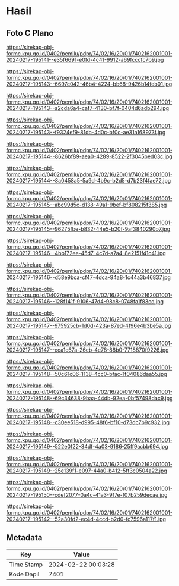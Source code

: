 # Hasil

## Foto C Plano

https://sirekap-obj-formc.kpu.go.id/0402/pemilu/pdpr/74/02/16/20/01/7402162001001-20240217-195141--e35f6691-e0fd-4c41-9912-a69fcccfc7b9.jpg

https://sirekap-obj-formc.kpu.go.id/0402/pemilu/pdpr/74/02/16/20/01/7402162001001-20240217-195143--6697c042-46b4-4224-bb68-9426b14feb01.jpg

https://sirekap-obj-formc.kpu.go.id/0402/pemilu/pdpr/74/02/16/20/01/7402162001001-20240217-195143--a2cda6a4-caf7-4130-bf7f-0404d6adb294.jpg

https://sirekap-obj-formc.kpu.go.id/0402/pemilu/pdpr/74/02/16/20/01/7402162001001-20240217-195143--f9324ef9-81db-4d0c-bf0c-ae31a168973f.jpg

https://sirekap-obj-formc.kpu.go.id/0402/pemilu/pdpr/74/02/16/20/01/7402162001001-20240217-195144--8626bf89-aea0-4289-8522-2f3045bed03c.jpg

https://sirekap-obj-formc.kpu.go.id/0402/pemilu/pdpr/74/02/16/20/01/7402162001001-20240217-195144--8a0458a5-5a9d-4b9c-b2d5-d7b23f4fae72.jpg

https://sirekap-obj-formc.kpu.go.id/0402/pemilu/pdpr/74/02/16/20/01/7402162001001-20240217-195145--abc99d5c-d138-49a1-9bef-bf808215f385.jpg

https://sirekap-obj-formc.kpu.go.id/0402/pemilu/pdpr/74/02/16/20/01/7402162001001-20240217-195145--96275fbe-b832-44e5-b20f-9af3840290b7.jpg

https://sirekap-obj-formc.kpu.go.id/0402/pemilu/pdpr/74/02/16/20/01/7402162001001-20240217-195146--4bb172ee-45d7-4c7d-a7a4-8e2151f41c41.jpg

https://sirekap-obj-formc.kpu.go.id/0402/pemilu/pdpr/74/02/16/20/01/7402162001001-20240217-195146--d58e9bca-cf47-4dca-94a8-1c44a3b46837.jpg

https://sirekap-obj-formc.kpu.go.id/0402/pemilu/pdpr/74/02/16/20/01/7402162001001-20240217-195146--128f141f-9106-47d4-98c8-0748fa1f83cd.jpg

https://sirekap-obj-formc.kpu.go.id/0402/pemilu/pdpr/74/02/16/20/01/7402162001001-20240217-195147--975925cb-1d0d-423a-87ed-4f96e4b3be5a.jpg

https://sirekap-obj-formc.kpu.go.id/0402/pemilu/pdpr/74/02/16/20/01/7402162001001-20240217-195147--eca1e67a-26eb-4e78-88b0-7718870f9226.jpg

https://sirekap-obj-formc.kpu.go.id/0402/pemilu/pdpr/74/02/16/20/01/7402162001001-20240217-195148--50c61c06-1138-4cc0-bfac-1f04086daa55.jpg

https://sirekap-obj-formc.kpu.go.id/0402/pemilu/pdpr/74/02/16/20/01/7402162001001-20240217-195148--69c34638-9baa-44db-92ea-0bf57498dac9.jpg

https://sirekap-obj-formc.kpu.go.id/0402/pemilu/pdpr/74/02/16/20/01/7402162001001-20240217-195148--c30ee518-d995-48f6-bf10-d73dc7b9c932.jpg

https://sirekap-obj-formc.kpu.go.id/0402/pemilu/pdpr/74/02/16/20/01/7402162001001-20240217-195149--522e0f22-34df-4a03-9186-25ff9acbb694.jpg

https://sirekap-obj-formc.kpu.go.id/0402/pemilu/pdpr/74/02/16/20/01/7402162001001-20240217-195149--25e139f1-e097-44a0-b412-5ff3c0504a22.jpg

https://sirekap-obj-formc.kpu.go.id/0402/pemilu/pdpr/74/02/16/20/01/7402162001001-20240217-195150--cdef2077-0a4c-41a3-917e-f07b259decae.jpg

https://sirekap-obj-formc.kpu.go.id/0402/pemilu/pdpr/74/02/16/20/01/7402162001001-20240217-195142--52a30fd2-ec4d-4ccd-b2d0-fc7596a117f1.jpg


## Metadata

| Key        | Value               |
| ---------- | ------------------- |
| Time Stamp | 2024-02-22 00:03:28 |
| Kode Dapil | 7401                |



